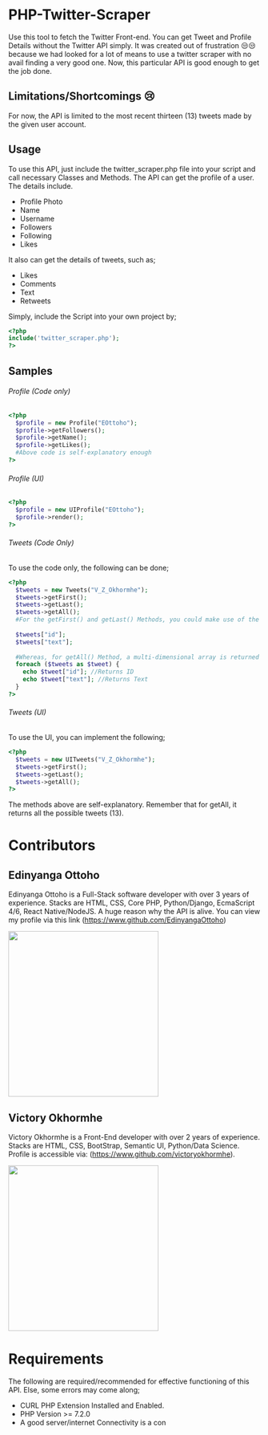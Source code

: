 # PHP-Twitter-Scraper
Use this tool to fetch the Twitter Front-end. You can get Tweet and Profile Details without the Twitter API simply. It was created out of frustration 😒😒 because we had looked for a lot of means to use a twitter scraper with no avail finding a very good one. Now, this particular API is good enough to get the job done.

## Limitations/Shortcomings 😢
For now, the API is limited to the most recent thirteen (13) tweets made by the given user account.

## Usage
To use this API, just include the twitter_scraper.php file into your script and call necessary Classes and Methods. The API can get the profile of a user. The details include.

- Profile Photo
- Name
- Username
- Followers
- Following
- Likes

It also can get the details of tweets, such as;
- Likes
- Comments
- Text
- Retweets

Simply, include the Script into your own project by;
```php
<?php
include('twitter_scraper.php');
?>
```
## Samples
###### Profile (Code only)
```php
<?php
  $profile = new Profile("EOttoho");
  $profile->getFollowers();
  $profile->getName();
  $profile->getLikes();
  #Above code is self-explanatory enough
?>
```
###### Profile (UI)
```php
<?php
  $profile = new UIProfile("EOttoho");
  $profile->render();
?>
```

###### Tweets (Code Only)
To use the code only, the following can be done;
```php
<?php
  $tweets = new Tweets("V_Z_Okhormhe");
  $tweets->getFirst();
  $tweets->getLast();
  $tweets->getAll();
  #For the getFirst() and getLast() Methods, you could make use of the keys to reference as follows;
  
  $tweets["id"];
  $tweets["text"];
  
  #Whereas, for getAll() Method, a multi-dimensional array is returned in which you could iterate through the array and get the keys as below;
  foreach ($tweets as $tweet) {
    echo $tweet["id"]; //Returns ID
    echo $tweet["text"]; //Returns Text
  }
?>
```
###### Tweets (UI)
To use the UI, you can implement the following;
```php
<?php
  $tweets = new UITweets("V_Z_Okhormhe");
  $tweets->getFirst();
  $tweets->getLast();
  $tweets->getAll();
?>
```
The methods above are self-explanatory. Remember that for getAll, it returns all the possible tweets (13).

# Contributors
## Edinyanga Ottoho
Edinyanga Ottoho is a Full-Stack software developer with over 3 years of experience. Stacks are HTML, CSS, Core PHP, Python/Django, EcmaScript 4/6, React Native/NodeJS. A huge reason why the API is alive.
You can view my profile via this link (https://www.github.com/EdinyangaOttoho)

<img src="https://avatars3.githubusercontent.com/u/45470783?s=460&v=4" style="width:300px;height:330px">

## Victory Okhormhe
Victory Okhormhe is a Front-End developer with over 2 years of experience. Stacks are HTML, CSS, BootStrap, Semantic UI, Python/Data Science. Profile is accessible via: (https://www.github.com/victoryokhormhe).

<img src="https://avatars0.githubusercontent.com/u/41402418?s=460&v=4" style="width:300px;height:330px">

# Requirements
The following are required/recommended for effective functioning of this API. Else, some errors may come along;
- CURL PHP Extension Installed and Enabled.
- PHP Version >= 7.2.0
- A good server/internet Connectivity is a con
